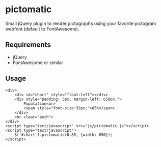 pictomatic
==========

Small jQuery plugin to render pictographs using your favorite pictogram webfont (default to FontAwesome).

Requirements
------------

 * jQuery
 * FontAwesome or similar
 
Usage
-----

    <div>
        <div id="chart" style="float:left"></div>
        <div style="padding: 5px; margin-left: 650px;">
            Population<br>
            <span style="font-size:32px;">85%</span>
        </div>
        <br clear="both">
    </div>
    <script type="text/javascript" src="js/pictomatic.js"></script>
    <script type="text/javascript">
        $('#chart').pictomatic(0.85, {width: 650});
    </script>


    